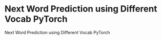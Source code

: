 # Next Word Prediction using Different Vocab PyTorch
 Next Word Prediction using Different Vocab PyTorch
